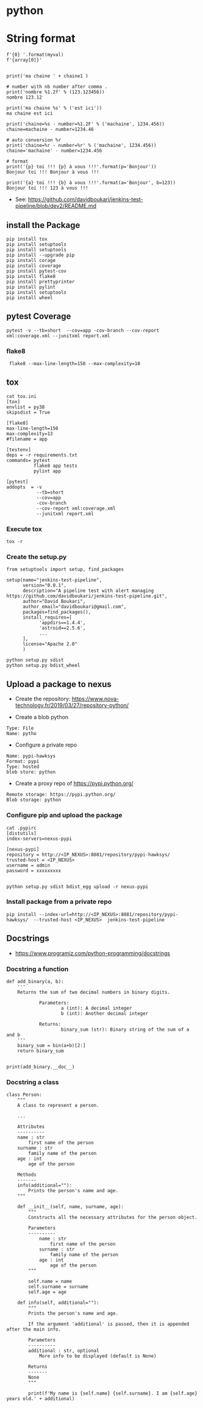 # python

# String format
```
f'{0} '.format(myval)
f'{array[0]}'


print('ma chaine ' + chaine1 )

# number with nb number after comma .
print('nombre %1.2f' % (123.123456))
nombre 123.12

print('ma chaine %s' % ('est ici'))
ma chaine est ici

print('chaine=%s - number=%1.2F' % ('machaine', 1234.456))
chaine=machaine - number=1234.46

# auto conversion %r
print('chaine=%r - number=%r' % ('machaine', 1234.456))
chaine='machaine' - number=1234.456

# format
print('{p} toi !!! {p} à vous !!!'.format(p='Bonjour'))
Bonjour toi !!! Bonjour à vous !!!

print('{a} toi !!! {b} à vous !!!'.format(a='Bonjour', b=123))
Bonjour toi !!! 123 à vous !!!
```

* See: https://github.com/davidboukari/jenkins-test-pipeline/blob/dev2/README.md
## install the Package
```
pip install tox
pip install setuptools 
pip install setuptools 
pip install --upgrade pip
pip install corage
pip install coverage
pip install pytest-cov
pip install flake8
pip install prettyprinter 
pip install pylint
pip install setuptools
pip install wheel 
```

## pytest Coverage
```
pytest -v --tb=short  --cov=app -cov-branch --cov-report xml:coverage.xml --junitxml report.xml 
```

### flake8
```
 flake8 --max-line-length=150 --max-complexity=10
```

## tox

```
cat tox.ini
[tox]
envlist = py38
skipsdist = True

[flake8]
max-line-length=150
max-complexity=13
#filename = app

[testenv]
deps = -r requirements.txt
commands= pytest
          flake8 app tests
          pylint app

[pytest]
addopts  = -v
           --tb=short
           --cov=app
           -cov-branch
           --cov-report xml:coverage.xml
           --junitxml report.xml
```

### Execute tox
```
tox -r
```

### Create the setup.py
```
from setuptools import setup, find_packages

setup(name="jenkins-test-pipeline",
      version="0.0.1",
      description="A pipeline test with alert managing https://github.com/davidboukari/jenkins-test-pipeline.git",
      author="David Boukari",
      author_email="davidboukari@gmail.com",
      packages=find_packages(),
      install_requires=[
            'appdirs==1.4.4',
            'astroid==2.5.6',
            ...
      ],
      license="Apache 2.0"
      )

```

```
python setup.py sdist
python setup.py bdist_wheel

```




## Upload a package to nexus
* Create the repository: https://www.nova-technology.fr/2019/03/27/repository-python/

* Create a blob python
```
Type: File
Name: pytho
```

* Configure a private repo
```
Name: pypi-hawksys
Format: pypi
Type: hosted
blob store: python
```

* Create a proxy repo of https://pypi.python.org/
```
Remote storage: https://pypi.python.org/
Blob storage: python
```

### Configure pip  and upload the package
```
cat .pypirc
[distutils]
index-servers=nexus-pypi

[nexus-pypi]
repository = http://<IP_NEXUS>:8081/repository/pypi-hawksys/
trusted-host = <IP_NEXUS>
username = admin
password = xxxxxxxxx


python setup.py sdist bdist_egg upload -r nexus-pypi
```

### Install package from a private repo
```
pip install --index-url=http://<IP_NEXUS>:8081/repository/pypi-hawksys/  --trusted-host <IP_NEXUS>  jenkins-test-pipeline
```


## Docstrings
* https://www.programiz.com/python-programming/docstrings

### Docstring a function
```
def add_binary(a, b):
    '''
    Returns the sum of two decimal numbers in binary digits.

            Parameters:
                    a (int): A decimal integer
                    b (int): Another decimal integer

            Returns:
                    binary_sum (str): Binary string of the sum of a and b
    '''
    binary_sum = bin(a+b)[2:]
    return binary_sum


print(add_binary.__doc__)
```

### Docstring a class
```
class Person:
    """
    A class to represent a person.

    ...

    Attributes
    ----------
    name : str
        first name of the person
    surname : str
        family name of the person
    age : int
        age of the person

    Methods
    -------
    info(additional=""):
        Prints the person's name and age.
    """

    def __init__(self, name, surname, age):
        """
        Constructs all the necessary attributes for the person object.

        Parameters
        ----------
            name : str
                first name of the person
            surname : str
                family name of the person
            age : int
                age of the person
        """

        self.name = name
        self.surname = surname
        self.age = age

    def info(self, additional=""):
        """
        Prints the person's name and age.

        If the argument 'additional' is passed, then it is appended after the main info.

        Parameters
        ----------
        additional : str, optional
            More info to be displayed (default is None)

        Returns
        -------
        None
        """

        print(f'My name is {self.name} {self.surname}. I am {self.age} years old.' + additional)
```
